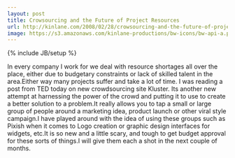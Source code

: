 ```yaml
---
layout: post
title: Crowsourcing and the Future of Project Resources
url: http://kinlane.com/2008/02/28/crowsourcing-and-the-future-of-project-resources/
image: https://s3.amazonaws.com/kinlane-productions/bw-icons/bw-api-a.png
---
```

{% include JB/setup %}
In every company I work for we deal with resource shortages all over the place, either due to budgetary constraints or lack of skilled talent in the area.Either way many projects suffer and take a lot of time.  I was reading a post from TED today on new crowdsourcing site Kluster.  Its another new attempt at harnessing the power of the crowd and putting it to use to create a better solution to a problem.It really allows you to tap a small or large group of people around a marketing idea, product launch or other viral style campaign.I have played around with the idea of using these groups such as Pixish when it comes to Logo creation or graphic design interfaces for widgets, etc.It is so new and a little scary, and tough to get budget approval for these sorts of things.I will give them each a shot in the next couple of months.